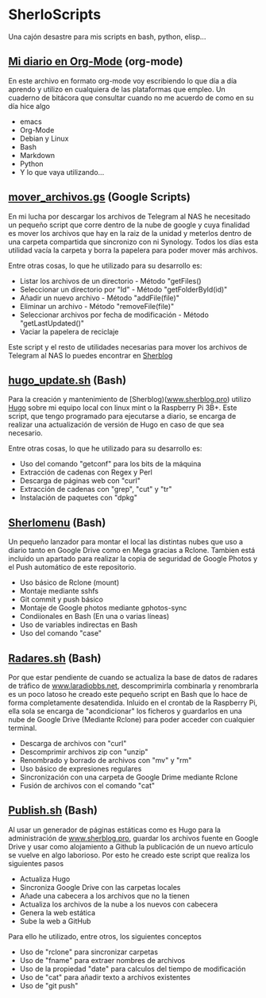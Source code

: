# SherloScripts #
Una cajón desastre para mis scripts en bash, python, elisp...

## [Mi diario en Org-Mode](https://github.com/sherlockes/SherloScripts/blob/master/mi_diario.org) (org-mode) ##
En este archivo en formato org-mode voy escribiendo lo que día a día aprendo y utilizo en cualquiera de las plataformas que empleo. Un cuaderno de bitácora que consultar cuando no me acuerdo de como en su día hice algo

* emacs
* Org-Mode
* Debian y Linux
* Bash
* Markdown
* Python
* Y lo que vaya utilizando...

## [mover_archivos.gs](https://github.com/sherlockes/SherloScripts/blob/master/google%20scripts/20191219_mover_archivos.gs) (Google Scripts) ##
En mi lucha por descargar los archivos de Telegram al NAS he necesitado un pequeño script que corre dentro de la nube de google y cuya finalidad es mover los archivos que hay en la raiz de la unidad y meterlos dentro de una carpeta compartida que sincronizo con ni Synology. Todos los días esta utilidad vacía la carpeta y borra la papelera para poder mover más archivos.

Entre otras cosas, lo que he utilizado para su desarrollo es:
* Listar los archivos de un directorio - Método "getFiles()
* Seleccionar un directorio por "Id" - Método "getFolderById(id)"
* Añadir un nuevo archivo - Método "addFile(file)"
* Eliminar un archivo - Método "removeFile(file)"
* Seleccionar archivos por fecha de modificación - Método "getLastUpdated()"
* Vaciar la papelera de reciclaje

Este script y el resto de utilidades necesarias para mover los archivos de Telegram al NAS lo puedes encontrar en [Sherblog](https://sherblog.pro/archivos-de-telegram-al-nas/)

## [hugo_update.sh](https://github.com/sherlockes/SherloScripts/blob/master/bash/hugo_update.sh) (Bash) ##
Para la creación y mantenimiento de [Sherblog)(www.sherblog.pro) utilizo [Hugo](https://gohugo.io) sobre mi equipo local con linux mint o la Raspberry Pi 3B+. Este script, que tengo programado para ejecutarse a diario, se encarga de realizar una actualización de versión de Hugo en caso de que sea necesario.

Entre otras cosas, lo que he utilizado para su desarrollo es:

* Uso del comando "getconf" para los bits de la máquina
* Extracción de cadenas con Regex y Perl
* Descarga de páginas web con "curl"
* Extracción de cadenas con "grep", "cut" y "tr"
* Instalación de paquetes con "dpkg"

## [Sherlomenu](https://github.com/sherlockes/SherloScripts/blob/master/bash/sherlomenu) (Bash) ##
Un pequeño lanzador para montar el local las distintas nubes que uso a diario tanto en Google Drive como en Mega gracias a Rclone. Tambien está incluido un apartado para realizar la copia de seguridad de Google Photos y el Push automático de este repositorio.

* Uso básico de Rclone (mount)
* Montaje mediante sshfs
* Git commit y push básico
* Montaje de Google photos mediante gphotos-sync
* Condiionales en Bash (En una o varias líneas)
* Uso de variables indirectas en Bash
* Uso del comando "case"

## [Radares.sh](https://github.com/sherlockes/SherloScripts/blob/master/bash/radares.sh) (Bash) ##
Por que estar pendiente de cuando se actualiza la base de datos de radares de tráfico de www.laradiobbs.net, descomprimirla combinarla y renombrarla es un poco latoso he creado este pequeño script en Bash que lo hace de forma completamente desatendida.  Inluido en el crontab de la Raspberry Pi, ella sola se encarga de "acondicionar" los ficheros y guardarlos en una nube de Google Drive (Mediante Rclone) para poder acceder con cualquier terminal.

* Descarga de archivos con "curl"
* Descomprimir archivos zip con "unzip"
* Renombrado y borrado de archivos con "mv" y "rm"
* Uso básico de expresiones regulares
* Sincronización con una carpeta de Google Drime mediante Rclone
* Fusión de archivos con el comando "cat"

## [Publish.sh](https://github.com/sherlockes/SherloScripts/blob/master/bash/publish.sh) (Bash) ##
Al usar un generador de páginas estáticas como es Hugo para la administración de www.sherblog.pro, guardar los archivos fuente en Google Drive y usar como alojamiento a Github la publicación de un nuevo artículo se vuelve en algo laborioso. Por esto he creado este script que realiza los siguientes pasos

* Actualiza Hugo
* Sincroniza Google Drive con las carpetas locales
* Añade una cabecera a los archivos que no la tienen
* Actualiza los archivos de la nube a los nuevos con cabecera
* Genera la web estática
* Sube la web a GitHub

Para ello he utilizado, entre otros, los siguientes conceptos
* Uso de "rclone" para sincronizar carpetas
* Uso de "fname" para extraer nombres de archivos
* Uso de la propiedad "date" para calculos del tiempo de modificación
* Uso de "cat" para añadir texto a archivos existentes
* Uso de "git push"

